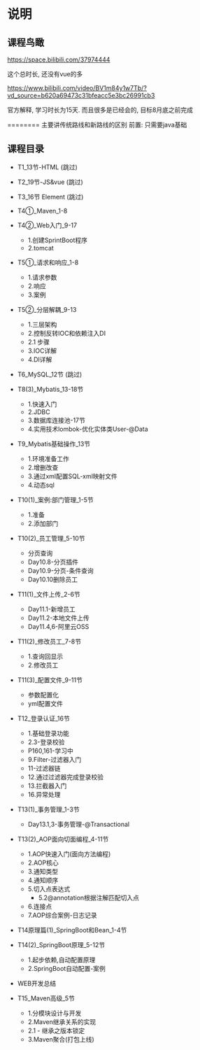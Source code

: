 # 说明

## 课程鸟瞰

https://space.bilibili.com/37974444

这个总时长, 还没有vue的多

https://www.bilibili.com/video/BV1m84y1w7Tb/?vd_source=b620a69473c31bfeacc5e3bc26991cb3

官方解释, 学习时长为15天. 而且很多是已经会的, 目标8月底之前完成

========
主要讲传统路线和新路线的区别
前置: 只需要java基础


## 课程目录


- T1_13节-HTML (跳过)
- T2_19节-JS&vue (跳过)
- T3_16节 Element (跳过)

- T4①_Maven_1-8
- T4②_Web入门_9-17
    - 1.创建SprintBoot程序
    - 2.tomcat
- T5①_请求和响应_1-8
    - 1.请求参数
    - 2.响应
    - 3.案例

- T5②_分层解耦_9-13
    - 1.三层架构
    - 2.控制反转IOC和依赖注入DI
    - 2.1 步骤
    - 3.IOC详解
    - 4.DI详解

- T6_MySQL_12节 (跳过)
- T8(3)_Mybatis_13-18节
    - 1.快速入门
    - 2.JDBC
    - 3.数据库连接池-17节
    - 4.实用技术lombok-优化实体类User-@Data
- T9_Mybatis基础操作_13节
    - 1.环境准备工作
    - 2.增删改查
    - 3.通过xml配置SQL-xml映射文件
    - 4.动态sql
- T10(1)_案例:部门管理_1-5节
    - 1.准备
    - 2.添加部门
- T10(2)_员工管理_5-10节
    - 分页查询
    - Day10.8-分页插件
    - Day10.9-分页-条件查询
    - Day10.10删除员工
- T11(1)_文件上传_2-6节
    - Day11.1-新增员工
    - Day11.2-本地文件上传
    - Day11.4,6-阿里云OSS
- T11(2)_修改员工_7-8节
    - 1.查询回显示
    - 2.修改员工
- T11(3)_配置文件_9-11节
    - 参数配置化
    - yml配置文件
- T12_登录认证_16节
    - 1.基础登录功能
    - 2.3-登录校验
    - P160,161-学习中
    - 9.Filter-过滤器入门
    - 11-过滤器链
    - 12.通过过滤器完成登录校验
    - 13.拦截器入门
    - 16.异常处理
- T13(1)_事务管理_1-3节
    - Day13.1,3-事务管理-@Transactional

- T13(2)_AOP面向切面编程_4-11节
    - 1.AOP快速入门(面向方法编程)
    - 2.AOP核心
    - 3.通知类型
    - 4.通知顺序
    - 5.切入点表达式
        - 5.2@annotation根据注解匹配切入点
    - 6.连接点
    - 7.AOP综合案例-日志记录

- T14原理篇(1)_SpringBoot和Bean_1-4节
- T14(2)_SpringBoot原理_5-12节
    - 1.起步依赖,自动配置原理
    - 2.SpringBoot自动配置-案例

- WEB开发总结
- T15_Maven高级_5节
    - 1.分模块设计与开发
    - 2.Maven继承关系的实现
    - 2.1 - 继承之版本锁定
    - 3.Maven聚合(打包上线)














